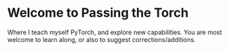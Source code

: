 # Welcome to Passing the Torch 

Where I teach myself PyTorch, and explore new capabilities.
You are most welcome to learn along, or also to suggest corrections/additions.
